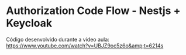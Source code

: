 # Authorization Code Flow - Nestjs + Keycloak
Código desenvolvido durante a vídeo aula: https://www.youtube.com/watch?v=UBJZ9oc5z6o&amp;t=6214s
